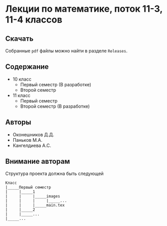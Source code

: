# Лекции по математике, поток 11-3, 11-4 классов

## Скачать
Собранные `pdf` файлы можно найти в разделе `Releases`.
## Содержание  
* 10 класс
  * Первый семестр (В разработке)
  * Второй семестр
* 11 класс
  * Первый семестр
  * Второй семестр (В разработке)
## Авторы  
* Оконешников Д.Д.  
* Паньков М.А.  
* Кангелдиева А.С.  
## Внимание авторам
Структура проекта должна быть следующей
```
Класс
|_____Первый семестр
|     |_____1
|     |     |_____images
|     |     |     |_____...
|     |     |_____main.tex
|     |_____2
|     |_____...
|_____...
```
